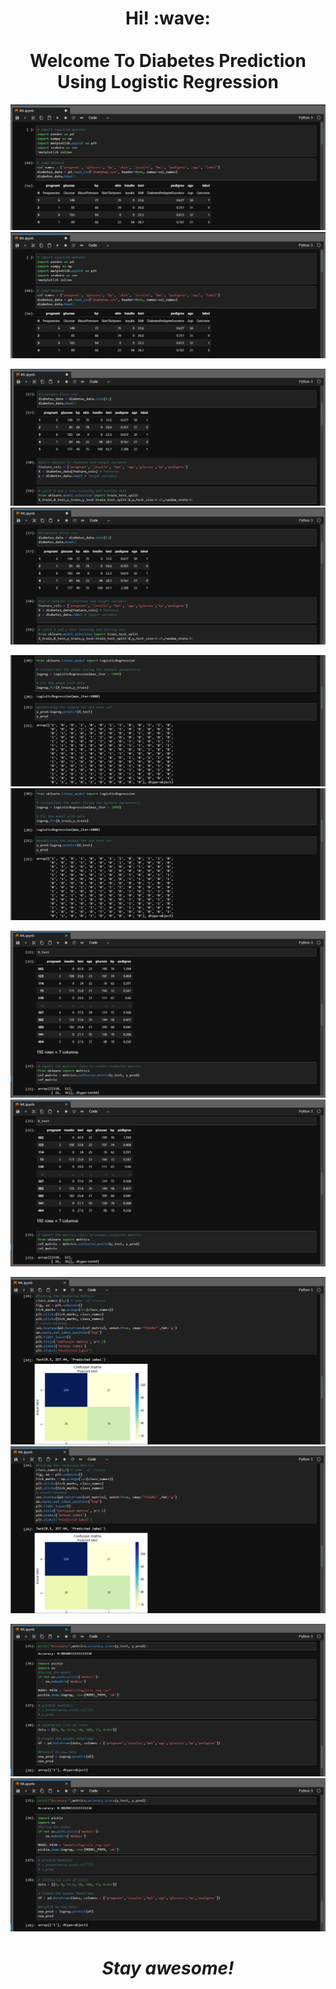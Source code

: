 <h1 align='center'> Hi! :wave:<br><br>
Welcome To Diabetes Prediction Using Logistic Regression
</h1>	</h1>

![GitHub Logo](/Images/1.jpeg)	![GitHub Logo](/Images/1.jpeg)

![GitHub Logo](/Images/2.jpeg)	![GitHub Logo](/Images/2.jpeg)

![GitHub Logo](/Images/3.jpeg)	![GitHub Logo](/Images/3.jpeg)

![GitHub Logo](/Images/4.jpeg)	![GitHub Logo](/Images/4.jpeg)

![GitHub Logo](/Images/5.jpeg)	![GitHub Logo](/Images/5.jpeg)

![GitHub Logo](/Images/6.jpeg)	![GitHub Logo](/Images/6.jpeg)

<h1 align='center'><i>Stay awesome!</i></h1>
